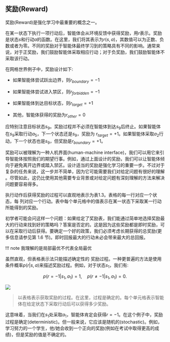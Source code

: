 ## 奖励(Reward)

奖励(Reward)是强化学习中最重要的概念之一。

在某一状态下执行一项行动后，智能体会从环境反馈中获得奖励，用$r$表示。奖励是状态$s$和行动$a$的函数。在这里，我们将其表示为$r(s,a)$，其数值可以为正数、负数或者为零。不同的奖励对于智能体最终学习到的策略具有不同的影响。通常来说，对于正奖励，我们鼓励智能体采取相应行动；对于负奖励，我们鼓励智能体不采取该行动。

在网格世界例子中，奖励设计如下:

- 如果智能体尝试跃出边界，则$r_{boundary}=-1$
  
- 如果智能体尝试进入禁区，则$r_{forbidden}=-1$
  
- 如果智能体到达目标状态，则$r_{target}=+1$
  
- 其他，智能体获得的奖励为$r_{other}=0$

应特别注意目标状态$s_9$。奖励过程并不必须在智能体到达$s_9$后终止。如果智能体在$s_9$采取行动$a_5$，下一个状态还是$s_9$，奖励为 $r_{target}=+1$。如果智能体采取$a_2$行动，下一个状态也是$s_9$，但奖励是$r_{boundary}=+1$。

奖励可以被理解为一种人机界面(human-machine interface)，我们可以用它来引导智能体按照我们的期望行事。例如，通过上面设计的奖励，我们可以让智能体倾向于避免离开边界或踏入禁区。设计适当的奖励是强化学习的重要一步。不过对于复杂的任务来说，这一步并不简单，因为它可能需要我们对给定问题有很好的理解
。尽管如此，这仍比使用其他需要专业背景或对给定问题有深刻理解的方法来解决问题要容易得多。

执行动作后获得奖励的过程可以直观地表示为表1.3。表格的每一行对应一个状态，每
列对应一个行动。表中每个单元格中的值表示在某一状态下采取某一行动所能得到的奖励。

初学者可能会问这样一个问题：如果给定了奖励表，我们能通过简单地选择奖励最大的行动来找到好的策略吗？答案是否定的。这是因为这些奖励都是即时奖励，可以在采取行动后获得。要确定一个好的政策，我们必须考虑长期获得的总奖励(更多信息请参见第 1.6 节)。即时回报最大的行动未必会带来最大的总回报。

!!! note 
    我理解的是局部最优不代表全局最优

虽然直观，但表格表示法只能描述确定性的
奖励过程。一种更普遍的方法是使用条件概率$p(r|s,a)$来描述奖励过程。例如，对于状态$s_1$，我们有:

$$p(r=-1|s_{1},a_{1})=1,\quad p(r\neq-1|s_{1},a_{1})=0.$$

 ![](../img/01/7.png)
 >  以表格表示获取奖励的过程。在这里，过程是确定的。每个单元格表示智能体在给定状态下采取行动后可以获得多少奖励。

这意味着，当我们在$s_1$处采取$a_1$，智能体肯定会获得$r=-1$。在这个例子中，奖励过程是确定(deterministic)。但一般来说，它应该是随机的(stochastic)。例如，学习努力的一个学生，他/她会收到一个正向的奖励(例如在考试中取得更高的成绩)，但是奖励的值是不确定的。